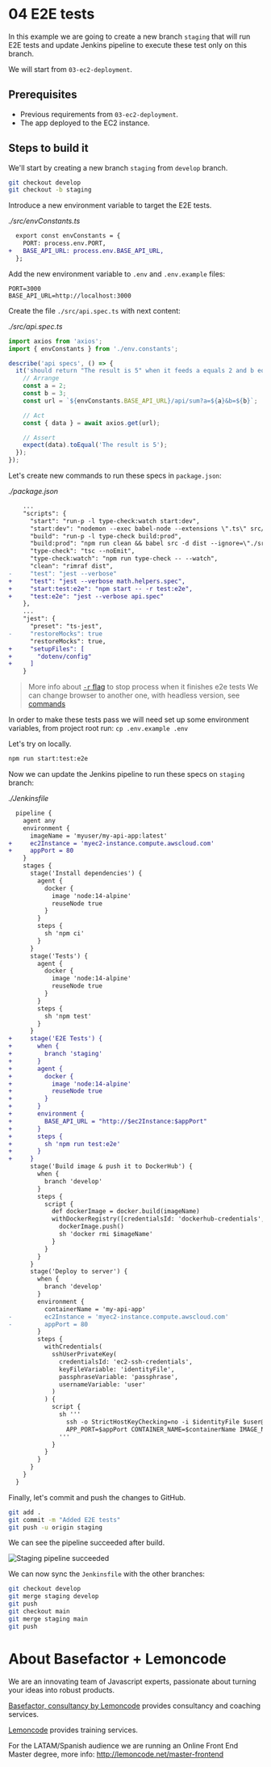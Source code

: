 # 04 E2E tests

In this example we are going to create a new branch `staging` that will run E2E tests and update Jenkins pipeline to execute these test only on this branch.

We will start from `03-ec2-deployment`.

## Prerequisites

- Previous requirements from `03-ec2-deployment`.
- The app deployed to the EC2 instance.

## Steps to build it

We'll start by creating a new branch `staging` from `develop` branch.

```bash
git checkout develop
git checkout -b staging
```

Introduce a new environment variable to target the E2E tests.

_./src/envConstants.ts_

```diff
  export const envConstants = {
    PORT: process.env.PORT,
+   BASE_API_URL: process.env.BASE_API_URL,
  };
```

Add the new environment variable to `.env` and `.env.example` files:

```
PORT=3000
BASE_API_URL=http://localhost:3000
```

Create the file `./src/api.spec.ts` with next content:

_./src/api.spec.ts_

```javascript
import axios from 'axios';
import { envConstants } from './env.constants';

describe('api specs', () => {
  it('should return "The result is 5" when it feeds a equals 2 and b equals 3', async () => {
    // Arrange
    const a = 2;
    const b = 3;
    const url = `${envConstants.BASE_API_URL}/api/sum?a=${a}&b=${b}`;

    // Act
    const { data } = await axios.get(url);

    // Assert
    expect(data).toEqual('The result is 5');
  });
});
```

Let's create new commands to run these specs in `package.json`:

_./package.json_

```diff
    ...
    "scripts": {
      "start": "run-p -l type-check:watch start:dev",
      "start:dev": "nodemon --exec babel-node --extensions \".ts\" src/index.ts",
      "build": "run-p -l type-check build:prod",
      "build:prod": "npm run clean && babel src -d dist --ignore=\"./src/**/*.spec.ts\" --extensions \".ts\"",
      "type-check": "tsc --noEmit",
      "type-check:watch": "npm run type-check -- --watch",
      "clean": "rimraf dist",
-     "test": "jest --verbose"
+     "test": "jest --verbose math.helpers.spec",
+     "start:test:e2e": "npm start -- -r test:e2e",
+     "test:e2e": "jest --verbose api.spec"
    },
    ...
    "jest": {
      "preset": "ts-jest",
-     "restoreMocks": true
      "restoreMocks": true,
+     "setupFiles": [
+       "dotenv/config"
+     ]
    }
```

> More info about [`-r` flag](https://github.com/mysticatea/npm-run-all/blob/master/docs/npm-run-all.md#npm-run-all-command) to stop process when it finishes e2e tests
> We can change browser to another one, with headless version, see [commands](https://docs.cypress.io/guides/guides/command-line.html#Commands)

In order to make these tests pass we will need set up some environment variables, from project root run: `cp .env.example .env`

Let's try on locally.

```bash
npm run start:test:e2e
```

Now we can update the Jenkins pipeline to run these specs on `staging` branch:

_./Jenkinsfile_

```diff
  pipeline {
    agent any
    environment {
      imageName = 'myuser/my-api-app:latest'
+     ec2Instance = 'myec2-instance.compute.awscloud.com'
+     appPort = 80
    }
    stages {
      stage('Install dependencies') {
        agent {
          docker {
            image 'node:14-alpine'
            reuseNode true
          }
        }
        steps {
          sh 'npm ci'
        }
      }
      stage('Tests') {
        agent {
          docker {
            image 'node:14-alpine'
            reuseNode true
          }
        }
        steps {
          sh 'npm test'
        }
      }
+     stage('E2E Tests') {
+       when {
+         branch 'staging'
+       }
+       agent {
+         docker {
+           image 'node:14-alpine'
+           reuseNode true
+         }
+       }
+       environment {
+         BASE_API_URL = "http://$ec2Instance:$appPort"
+       }
+       steps {
+         sh 'npm run test:e2e'
+       }
+     }
      stage('Build image & push it to DockerHub') {
        when {
          branch 'develop'
        }
        steps {
          script {
            def dockerImage = docker.build(imageName)
            withDockerRegistry([credentialsId: 'dockerhub-credentials', url: '']) {
              dockerImage.push()
              sh 'docker rmi $imageName'
            }
          }
        }
      }
      stage('Deploy to server') {
        when {
          branch 'develop'
        }
        environment {
          containerName = 'my-api-app'
-         ec2Instance = 'myec2-instance.compute.awscloud.com'
-         appPort = 80
        }
        steps {
          withCredentials(
            sshUserPrivateKey(
              credentialsId: 'ec2-ssh-credentials',
              keyFileVariable: 'identityFile',
              passphraseVariable: 'passphrase',
              usernameVariable: 'user'
            )
          ) {
            script {
              sh '''
                ssh -o StrictHostKeyChecking=no -i $identityFile $user@$ec2Instance \
                APP_PORT=$appPort CONTAINER_NAME=$containerName IMAGE_NAME=$imageName bash < ./scripts/deploy.sh
              '''
            }
          }
        }
      }
    }
  }

```

Finally, let's commit and push the changes to GitHub.

```bash
git add .
git commit -m "Added E2E tests"
git push -u origin staging
```

We can see the pipeline succeeded after build.

![Staging pipeline succeeded](../readme-resources/04-jenkins-staging-succeeded.png)

We can now sync the `Jenkinsfile` with the other branches:

```bash
git checkout develop
git merge staging develop
git push
git checkout main
git merge staging main
git push
```

# About Basefactor + Lemoncode

We are an innovating team of Javascript experts, passionate about turning your ideas into robust products.

[Basefactor, consultancy by Lemoncode](http://www.basefactor.com) provides consultancy and coaching services.

[Lemoncode](http://lemoncode.net/services/en/#en-home) provides training services.

For the LATAM/Spanish audience we are running an Online Front End Master degree, more info: http://lemoncode.net/master-frontend
